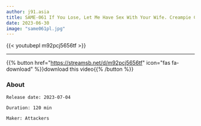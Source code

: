 ```yaml
---
author: j91.asia
title: SAME-061 If You Lose, Let Me Have Sex With Your Wife. Creampie Cuckold Game
date: 2023-06-30
image: "same061pl.jpg"
---
```



{{< youtubepl m92pcj5656tf >}}
___

{{% button href="https://streamsb.net/d/m92pcj5656tf" icon="fas fa-download" %}}download this video{{% /button %}}
### About

`Release date: 2023-07-04`

`Duration: 120 min`

`Maker:	Attackers`